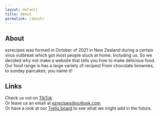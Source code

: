 ```yaml
---
layout: default
title: About
permalink: /about/
---
```


<article class="module color3">

  <h2>About</h2>

<p>ezrecipes was formed in October of 2021 in New Zealand during a certain virus outbreak which got most people stuck at home. Including us. So we decided why not make a website that tells you how to make delicious food.
<br>
Our food range is has a large variety of recipes! From chocolate brownies, to sunday pancakes, you name it!</p>

  <h2>Links</h2>

  <p>Check us out on <a href="https://tiktok.com/@ezrecipes.io">TikTok</a>
  <br>
  Or leave us an email at <a href="mailto:ezrecipes@outlook.com">ezrecipes@outlook.com</a>
  <br>
    Or have a look at our <a href="https://trello.com/b/0NQze4dY/ezrecipes">Trello board</a> to see what we might add in the future.</p>
  
  
</article>
